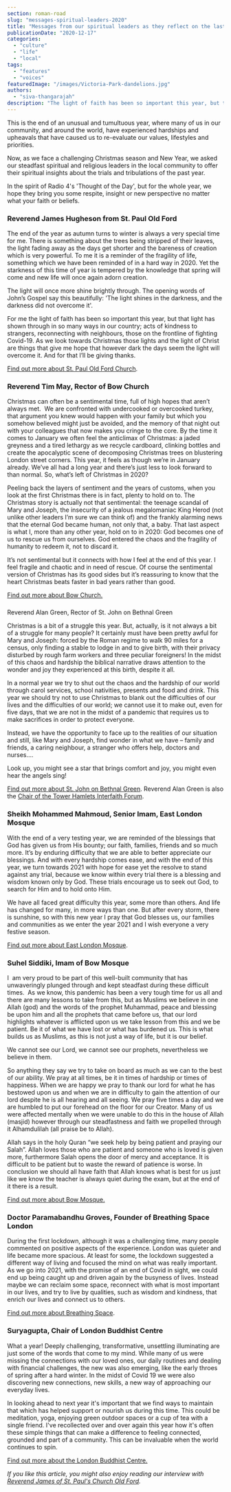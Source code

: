 ```yaml
---
section: roman-road
slug: "messages-spiritual-leaders-2020"
title: "Messages from our spiritual leaders as they reflect on the last year"
publicationDate: "2020-12-17"
categories: 
  - "culture"
  - "life"
  - "local"
tags: 
  - "features"
  - "voices"
featuredImage: "/images/Victoria-Park-dandelions.jpg"
authors: 
  - "siva-thangarajah"
description: "The light of faith has been so important this year, but that light has shown through in so many ways in our country; acts of kindness to strangers, reconnecting with neighbours, those on the frontline of fighting Covid-19."
---
```


This is the end of an unusual and tumultuous year, where many of us in our community, and around the world, have experienced hardships and upheavals that have caused us to re-evaluate our values, lifestyles and priorities.

Now, as we face a challenging Christmas season and New Year, we asked our steadfast spiritual and religious leaders in the local community to offer their spiritual insights about the trials and tribulations of the past year.

In the spirit of Radio 4's 'Thought of the Day', but for the whole year, we hope they bring you some respite, insight or new perspective no matter what your faith or beliefs.

### Reverend James Hugheson from St. Paul Old Ford

The end of the year as autumn turns to winter is always a very special time for me. There is something about the trees being stripped of their leaves, the light fading away as the days get shorter and the bareness of creation which is very powerful. To me it is a reminder of the fragility of life, something which we have been reminded of in a hard way in 2020. Yet the starkness of this time of year is tempered by the knowledge that spring will come and new life will once again adorn creation.

The light will once more shine brightly through. The opening words of John’s Gospel say this beautifully: 'The light shines in the darkness, and the darkness did not overcome it'.

For me the light of faith has been so important this year, but that light has shown through in so many ways in our country; acts of kindness to strangers, reconnecting with neighbours, those on the frontline of fighting Covid-19. As we look towards Christmas those lights and the light of Christ are things that give me hope that however dark the days seem the light will overcome it. And for that I’ll be giving thanks. 

[Find out more about St. Paul Old Ford Church](https://www.stpauloldford.com).

### Reverend Tim May, Rector of Bow Church

Christmas can often be a sentimental time, full of high hopes that aren’t always met.  We are confronted with undercooked or overcooked turkey, that argument you knew would happen with your family but which you somehow believed might just be avoided, and the memory of that night out with your colleagues that now makes you cringe to the core. By the time it comes to January we often feel the anticlimax of Christmas: a jaded greyness and a tired lethargy as we recycle cardboard, clinking bottles and create the apocalyptic scene of decomposing Christmas trees on blustering London street corners. This year, it feels as though we’re in January already. We’ve all had a long year and there’s just less to look forward to than normal. So, what’s left of Christmas in 2020?

Peeling back the layers of sentiment and the years of customs, when you look at the first Christmas there is in fact, plenty to hold on to. The Christmas story is actually not that sentimental: the teenage scandal of Mary and Joseph, the insecurity of a jealous megalomaniac King Herod (not unlike other leaders I’m sure we can think of) and the frankly alarming news that the eternal God became human, not only that, a baby. That last aspect is what I, more than any other year, hold on to in 2020: God becomes one of us to rescue us from ourselves. God entered the chaos and the fragility of humanity to redeem it, not to discard it.

It’s not sentimental but it connects with how I feel at the end of this year. I feel fragile and chaotic and in need of rescue. Of course the sentimental version of Christmas has its good sides but it’s reassuring to know that the heart Christmas beats faster in bad years rather than good.

[Find out more about Bow Church.](https://www.bow.church)

###   
Reverend Alan Green, Rector of St. John on Bethnal Green

Christmas is a bit of a struggle this year. But, actually, is it not always a bit of a struggle for many people? It certainly must have been pretty awful for Mary and Joseph: forced by the Roman regime to walk 90 miles for a census, only finding a stable to lodge in and to give birth, with their privacy disturbed by rough farm workers and three peculiar foreigners! In the midst of this chaos and hardship the biblical narrative draws attention to the wonder and joy they experienced at this birth, despite it all.

In a normal year we try to shut out the chaos and the hardship of our world through carol services, school nativities, presents and food and drink. This year we should try not to use Christmas to blank out the difficulties of our lives and the difficulties of our world; we cannot use it to make out, even for five days, that we are not in the midst of a pandemic that requires us to make sacrifices in order to protect everyone.

Instead, we have the opportunity to face up to the realities of our situation and still, like Mary and Joseph, find wonder in what we have – family and friends, a caring neighbour, a stranger who offers help, doctors and nurses….

Look up, you might see a star that brings comfort and joy, you might even hear the angels sing!

[Find out more about St. John on Bethnal Green](https://www.stjohnonbethnalgreen.org). Reverend Alan Green is also the [Chair of the Tower Hamlets Interfaith Forum](https://www.faithintowerhamlets.org).

### Sheikh Mohammed Mahmoud, Senior Imam, East London Mosque

With the end of a very testing year, we are reminded of the blessings that God has given us from His bounty; our faith, families, friends and so much more. It’s by enduring difficulty that we are able to better appreciate our blessings. And with every hardship comes ease, and with the end of this year, we turn towards 2021 with hope for ease yet the resolve to stand against any trial, because we know within every trial there is a blessing and wisdom known only by God. These trials encourage us to seek out God, to search for Him and to hold onto Him. 

We have all faced great difficulty this year, some more than others. And life has changed for many, in more ways than one. But after every storm, there is sunshine, so with this new year I pray that God blesses us, our families and communities as we enter the year 2021 and I wish everyone a very festive season.

[Find out more about East London Mosque](https://www.eastlondonmosque.org.uk).

### Suhel Siddiki, Imam of Bow Mosque

I  am very proud to be part of this well-built community that has unwaveringly plunged through and kept steadfast during these difficult times.  As we know, this pandemic has been a very tough time for us all and there are many lessons to take from this, but as Muslims we believe in one Allah (god) and the words of the prophet Muhammad, peace and blessing be upon him and all the prophets that came before us, that our lord highlights whatever is afflicted upon us we take lesson from this and we be patient. Be it of what we have lost or what has burdened us. This is what builds us as Muslims, as this is not just a way of life, but it is our belief.

We cannot see our Lord, we cannot see our prophets, nevertheless we believe in them.

So anything they say we try to take on board as much as we can to the best of our ability. We pray at all times, be it in times of hardship or times of happiness. When we are happy we pray to thank our lord for what he has bestowed upon us and when we are in difficulty to gain the attention of our lord despite he is all hearing and all seeing. We pray five times a day and we are humbled to put our forehead on the floor for our Creator. Many of us were affected mentally when we were unable to do this in the house of Allah (masjid) however through our steadfastness and faith we propelled through it Alhamdulilah (all praise be to Allah). 

Allah says in the holy Quran “we seek help by being patient and praying our Salah”. Allah loves those who are patient and someone who is loved is given more, furthermore Salah opens the door of mercy and acceptance. It is difficult to be patient but to waste the reward of patience is worse. In conclusion we should all have faith that Allah knows what is best for us just like we know the teacher is always quiet during the exam, but at the end of it there is a result.

[Find out more about Bow Mosque.](https://www.bowmosque.co.uk)

### Doctor Paramabandhu Groves, Founder of Breathing Space London

During the first lockdown, although it was a challenging time, many people commented on positive aspects of the experience. London was quieter and life became more spacious. At least for some, the lockdown suggested a different way of living and focused the mind on what was really important. As we go into 2021, with the promise of an end of Covid in sight, we could end up being caught up and driven again by the busyness of lives. Instead maybe we can reclaim some space, reconnect with what is most important in our lives, and try to live by qualities, such as wisdom and kindness, that enrich our lives and connect us to others.

[Find out more about Breathing Space](https://www.breathingspacelondon.org.uk/about-Breathing-Space/about-LBC).

### Suryagupta, Chair of London Buddhist Centre

What a year! Deeply challenging, transformative, unsettling illuminating are just some of the words that come to my mind. While many of us were missing the connections with our loved ones, our daily routines and dealing with financial challenges, the new was also emerging, like the early throes of spring after a hard winter. In the midst of Covid 19 we were also discovering new connections, new skills, a new way of approaching our everyday lives. 

In looking ahead to next year it's important that we find ways to maintain that which has helped support or nourish us during this time. This could be meditation, yoga, enjoying green outdoor spaces or a cup of tea with a single friend. I've recollected over and over again this year how it's often these simple things that can make a difference to feeling connected, grounded and part of a community. This can be invaluable when the world continues to spin.

[Find out more about the London Buddhist Centre.](https://londonbuddhistcentre.com)

_If you like this article, you might also enjoy reading our interview with [Reverend James of St. Paul's Church Old Ford](https://romanroadlondon.com/st-pauls-church-old-ford-road/)._
